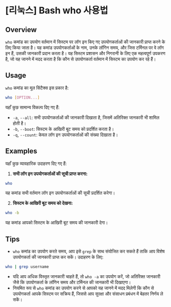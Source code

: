 # [리눅스] Bash who 사용법

## Overview
`who` कमांड का उपयोग वर्तमान में सिस्टम पर लॉग इन किए गए उपयोगकर्ताओं की जानकारी प्राप्त करने के लिए किया जाता है। यह कमांड उपयोगकर्ताओं के नाम, उनके लॉगिन समय, और जिस टर्मिनल पर वे लॉग इन हैं, उसकी जानकारी प्रदान करता है। यह सिस्टम प्रशासन और निगरानी के लिए एक महत्वपूर्ण उपकरण है, जो यह जानने में मदद करता है कि कौन से उपयोगकर्ता वर्तमान में सिस्टम का उपयोग कर रहे हैं।

## Usage
`who` कमांड का मूल सिंटैक्स इस प्रकार है:

```bash
who [OPTION...]
```

यहाँ कुछ सामान्य विकल्प दिए गए हैं:

- `-a`, `--all`: सभी उपयोगकर्ताओं की जानकारी दिखाता है, जिसमें अतिरिक्त जानकारी भी शामिल होती है।
- `-b`, `--boot`: सिस्टम के आखिरी बूट समय को प्रदर्शित करता है।
- `-q`, `--count`: केवल लॉग इन उपयोगकर्ताओं की संख्या दिखाता है।

## Examples
यहाँ कुछ व्यावहारिक उदाहरण दिए गए हैं:

1. **सभी लॉग इन उपयोगकर्ताओं की सूची प्राप्त करना:**

```bash
who
```

यह कमांड सभी वर्तमान लॉग इन उपयोगकर्ताओं की सूची प्रदर्शित करेगा।

2. **सिस्टम के आखिरी बूट समय को देखना:**

```bash
who -b
```

यह कमांड आपको सिस्टम के आखिरी बूट समय की जानकारी देगा।

## Tips
- `who` कमांड का उपयोग करते समय, आप इसे `grep` के साथ संयोजित कर सकते हैं ताकि आप विशेष उपयोगकर्ता की जानकारी प्राप्त कर सकें। उदाहरण के लिए:

```bash
who | grep username
```

- यदि आप अधिक विस्तृत जानकारी चाहते हैं, तो `who -a` का उपयोग करें, जो अतिरिक्त जानकारी जैसे कि उपयोगकर्ता के लॉगिन समय और टर्मिनल की जानकारी भी दिखाएगा।
- नियमित रूप से `who` कमांड का उपयोग करने से आपको यह जानने में मदद मिलेगी कि कौन से उपयोगकर्ता आपके सिस्टम पर सक्रिय हैं, जिससे आप सुरक्षा और संसाधन प्रबंधन में बेहतर निर्णय ले सकें।